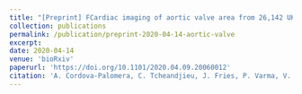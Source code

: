 ```yaml
---
title: "[Preprint] FCardiac imaging of aortic valve area from 26,142 UK Biobank participants reveal novel genetic associations and shared genetic comorbidity with multiple disease phenotypes"
collection: publications
permalink: /publication/preprint-2020-04-14-aortic-valve
excerpt: 
date: 2020-04-14
venue: 'bioRxiv'
paperurl: 'https://doi.org/10.1101/2020.04.09.20060012'
citation: 'A. Cordova-Palomera, C. Tcheandjieu, J. Fries, P. Varma, V. Chen, M. Fiterau, K. Xiao, H. Tejeda, B. Keavney, H. Cordell, Y. Tanigawa, G. Venkataraman, M. Rivas, C. Re, E. Ashley, J. R. Priest, Cardiac imaging of aortic valve area from 26,142 UK Biobank participants reveal novel genetic associations and shared genetic comorbidity with multiple disease phenotypes. medRxiv, 2020.04.09.20060012 (2020).'
---
```

<!-- ispublishedpreprint: "True" -->
